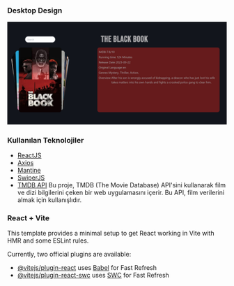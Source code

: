 ### Desktop Design
![App Screenshot](https://github.com/haticesaike/movie-app/blob/master/src/assets/images/chrome_tkxzzAFnLm.png?raw=true)

### Kullanılan Teknolojiler

- [ReactJS](https://react.dev/)
- [Axios](https://axios-http.com/tr/)
- [Mantine](https://mantine.dev/getting-started/)
- [SwiperJS](https://swiperjs.com/react)
- [TMDB API](https://www.themoviedb.org/documentation/api) Bu proje, TMDB (The Movie Database) API'sini kullanarak film ve dizi bilgilerini çeken bir web uygulamasını içerir. Bu API, film verilerini almak için kullanışlıdır.

### React + Vite

This template provides a minimal setup to get React working in Vite with HMR and some ESLint rules.

Currently, two official plugins are available:

- [@vitejs/plugin-react](https://github.com/vitejs/vite-plugin-react/blob/main/packages/plugin-react/README.md) uses [Babel](https://babeljs.io/) for Fast Refresh
- [@vitejs/plugin-react-swc](https://github.com/vitejs/vite-plugin-react-swc) uses [SWC](https://swc.rs/) for Fast Refresh
